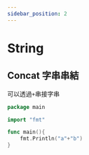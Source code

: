 ```yaml
---
sidebar_position: 2
---
```


# String

## Concat 字串串結
可以透過`+`串接字串
```go
package main

import "fmt"

func main(){
    fmt.Println("a"+"b")
}

```
